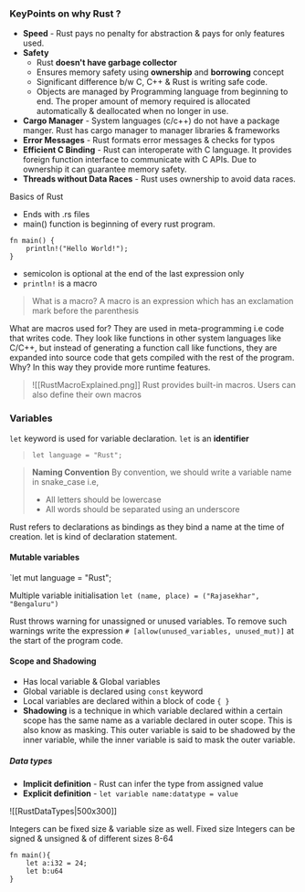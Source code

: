 ### KeyPoints on why Rust ?
- **Speed** - Rust pays no penalty for abstraction & pays for only features used.
- **Safety**
	- Rust **doesn't have garbage collector**
	- Ensures memory safety using **ownership** and **borrowing** concept
	- Significant difference b/w C, C++ & Rust is writing safe code.
	- Objects are managed by Programming language from beginning to end. The proper amount of memory required is allocated automatically & deallocated when no longer in use.
- **Cargo Manager** - System languages (c/c++) do not have a package manger. Rust has cargo manager to manager libraries & frameworks
- **Error Messages** - Rust formats error messages & checks for typos 
- **Efficient C Binding** - Rust can interoperate with C language. It provides foreign function interface to communicate with C APIs. Due to ownership it can guarantee memory safety.
- **Threads without Data Races** - Rust uses ownership to avoid data races. 

Basics of Rust
- Ends with .rs files
- main() function is beginning of every rust program.
```
fn main() {
	println!("Hello World!");
}
```
- semicolon is optional at the end of the last expression only
- `println!` is a macro

>What is a macro?
A macro is an expression which has an exclamation mark before the parenthesis
>
What are macros used for?
They are used in meta-programming i.e code that writes code. They look like functions in other system languages like C/C++, but instead of generating a function call like functions, they are expanded into source code that gets compiled with the rest of the program. Why? In this way they provide more runtime features.
>
>![[RustMacroExplained.png]]
>Rust provides built-in macros. Users can also define their own macros

### Variables
`let` keyword is used for variable declaration. `let` is an **identifier**
>`let language = "Rust";`

> **Naming Convention** By convention, we should write a variable name in snake_case i.e, 
>  - All letters should be lowercase
>  - All words should be separated using an underscore

Rust refers to declarations as bindings as they bind a name at the time of creation. let is kind of declaration statement.

#### Mutable variables
`let mut language = "Rust";

Multiple variable initialisation 
`let (name, place) = ("Rajasekhar", "Bengaluru")`

Rust throws warning for unassigned or unused variables. To remove such warnings write the expression `# [allow(unused_variables, unused_mut)]` at the start of the program code.

#### Scope and Shadowing
- Has local variable & Global variables
- Global variable is declared using `const` keyword
- Local variables are declared within a block of code `{ }`
- **Shadowing** is a technique in which variable declared within a certain scope has the same name as a variable declared in outer scope. This is also know as masking. This outer variable is said to be shadowed by the inner variable, while the inner variable is said to mask the outer variable.

##### Data types
- **Implicit definition** - Rust can infer the type from assigned value
- **Explicit definition** - `let variable name:datatype = value`

![[RustDataTypes|500x300]]

Integers can be fixed size & variable size as well. Fixed size Integers can be signed & unsigned & of different sizes 8-64

```
fn main(){
	let a:i32 = 24;
	let b:u64
}
```
